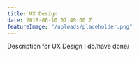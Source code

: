 ```yaml
---
title: UX Design
date: 2018-06-10 07:49:00 Z
featureImage: "/uploads/placeholder.png"
---
```


Description for UX Design I do/have done/